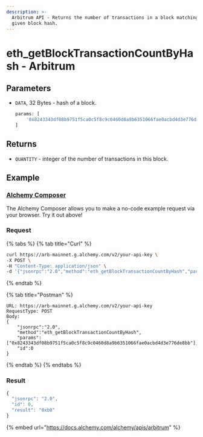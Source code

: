 ```yaml
---
description: >-
  Arbitrum API - Returns the number of transactions in a block matching the
  given block hash.
---
```


# eth\_getBlockTransactionCountByHash - Arbitrum

## Parameters

*   `DATA`, 32 Bytes - hash of a block.

    ```javascript
    params: [ 
        '0x8243343df08b9751f5ca0c5f8c9c0460d8a9b6351066fae0acbd4d3e776de8bb' 
    ]
    ```

## Returns

* `QUANTITY` - integer of the number of transactions in this block.

## Example

### [Alchemy Composer](eth-getblocktransactioncountbyhash.md#parameters)

The Alchemy Composer allows you to make a no-code example request via your browser. Try it out above!

### Request

{% tabs %}
{% tab title="Curl" %}
```bash
curl https://arb-mainnet.g.alchemy.com/v2/your-api-key \
-X POST \
-H "Content-Type: application/json" \
-d '{"jsonrpc":"2.0","method":"eth_getBlockTransactionCountByHash","params":["0x8243343df08b9751f5ca0c5f8c9c0460d8a9b6351066fae0acbd4d3e776de8bb"],"id":0}'
```
{% endtab %}

{% tab title="Postman" %}
```http
URL: https://arb-mainnet.g.alchemy.com/v2/your-api-key
RequestType: POST
Body: 
{
    "jsonrpc":"2.0",
    "method":"eth_getBlockTransactionCountByHash",
    "params":["0x8243343df08b9751f5ca0c5f8c9c0460d8a9b6351066fae0acbd4d3e776de8bb"],
    "id":0
}
```
{% endtab %}
{% endtabs %}

### Result

```javascript
{
  "jsonrpc": "2.0",
  "id": 0,
  "result": "0xb0"
}
```

{% embed url="https://docs.alchemy.com/alchemy/apis/arbitrum" %}

